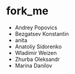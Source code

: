 # fork_me

- Andrey Popovics
- Bezgatsev Konstantin
- anita
- Anatoliy Sidorenko
- Wladimir Weizen
- Zhurba Oleksandr
- Marina Danilov